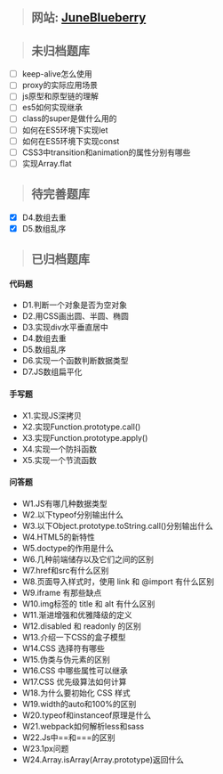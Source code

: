 > ## 网站: [JuneBlueberry](https://juneblueberry.github.io/)

> ## 未归档题库

- [ ] keep-alive怎么使用
- [ ] proxy的实际应用场景
- [ ] js原型和原型链的理解
- [ ] es5如何实现继承
- [ ] class的super是做什么用的
- [ ] 如何在ES5环境下实现let
- [ ] 如何在ES5环境下实现const
- [ ] CSS3中transition和animation的属性分别有哪些
- [ ] 实现Array.flat

> ## 待完善题库

- [X] D4.数组去重
- [X] D5.数组乱序

> ## 已归档题库

#### 代码题

- D1.判断一个对象是否为空对象
- D2.用CSS画出圆、半圆、椭圆
- D3.实现div水平垂直居中
- D4.数组去重
- D5.数组乱序
- D6.实现一个函数判断数据类型
- D7.JS数组扁平化

#### 手写题

- X1.实现JS深拷贝
- X2.实现Function.prototype.call()
- X3.实现Function.prototype.apply()
- X4.实现一个防抖函数
- X5.实现一个节流函数

#### 问答题

- W1.JS有哪几种数据类型
- W2.以下typeof分别输出什么
- W3.以下Object.prototype.toString.call()分别输出什么
- W4.HTML5的新特性
- W5.doctype的作用是什么
- W6.几种前端储存以及它们之间的区别
- W7.href和src有什么区别
- W8.页面导入样式时，使用 link 和 @import 有什么区别
- W9.iframe 有那些缺点
- W10.img标签的 title 和 alt 有什么区别
- W11.渐进增强和优雅降级的定义
- W12.disabled 和 readonly 的区别
- W13.介绍一下CSS的盒子模型
- W14.CSS 选择符有哪些
- W15.伪类与伪元素的区别
- W16.CSS 中哪些属性可以继承
- W17.CSS 优先级算法如何计算
- W18.为什么要初始化 CSS 样式
- W19.width的auto和100%的区别
- W20.typeof和instanceof原理是什么
- W21.webpack如何解析less和sass
- W22.Js中==和===的区别
- W23.1px问题
- W24.Array.isArray(Array.prototype)返回什么